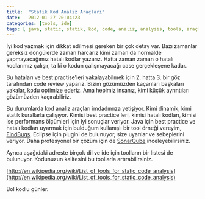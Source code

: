 ```yaml
---
title:  "Statik Kod Analiz Araçları"
date:   2012-01-27 20:04:23
categories: [tools, ide]
tags: [ java, static, statik, kod, code, analiz, analysis, tools, araçları, nedir, mehmetcemyucel, mehmet, cem, yücel, yucel, findbugs, sonar]
---
```



İyi kod yazmak için dikkat edilmesi gereken bir çok detay var. Bazı zamanlar gereksiz döngülerde zaman harcarız kimi zaman da normalde yapmayacağımız hatalı kodlar yazarız. Hatta zaman zaman o hatalı kodlarımız çalışır, ta ki o kodun çalışmayacağı case gerçekleşene kadar.  
  
Bu hataları ve best practise'leri yakalayabilmek için 2. hatta 3. bir göz tarafından code review yaparız. Bizim gözümüzden kaçanları başkaları yakalar, kodu optimize ederiz. Ama hepimiz insanız, kimi küçük ayrıntıları gözümüzden kaçırabiliriz.  
  
Bu durumlarda kod analiz araçları imdadımıza yetişiyor. Kimi dinamik, kimi statik kurallarla çalışıyor. Kimisi best practice'leri, kimisi hatalı kodları, kimisi ise performans ölçümleri için iyi sonuçlar veriyor. Java için best practice ve hatalı kodları uyarmak için bulduğum kullanışlı bir tool örneği vereyim, [FindBugs](http://findbugs.sourceforge.net/). Eclipse için plugini de bulunuyor, size uyarılar ve sebeplerini veriyor. Daha profesyonel bir çözüm için de [SonarQube](https://www.sonarqube.org/) inceleyebilirsiniz. 
  
Ayrıca aşağıdaki adreste birçok dil ve ide için toolların bir listesi de bulunuyor. Kodunuzun kalitesini bu toollarla artırabilirsiniz.  
  
[http://en.wikipedia.org/wiki/List_of_tools_for_static_code_analysis](http://en.wikipedia.org/wiki/List_of_tools_for_static_code_analysis)  
  
Bol kodlu günler.